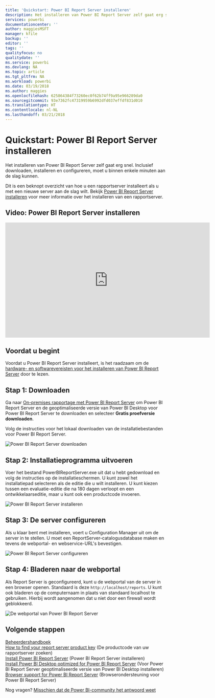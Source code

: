 ```yaml
---
title: 'Quickstart: Power BI Report Server installeren'
description: Het installeren van Power BI Report Server zelf gaat erg snel. Inclusief downloaden, installeren en configureren, moet u binnen enkele minuten aan de slag kunnen.
services: powerbi
documentationcenter: ''
author: maggiesMSFT
manager: kfile
backup: ''
editor: ''
tags: ''
qualityfocus: no
qualitydate: ''
ms.service: powerbi
ms.devlang: NA
ms.topic: article
ms.tgt_pltfrm: NA
ms.workload: powerbi
ms.date: 03/19/2018
ms.author: maggies
ms.openlocfilehash: 625864384f73260ec0f62b74ff9a95e966289da0
ms.sourcegitcommit: 93e7362fc47319959b6992dfd037effdf831d010
ms.translationtype: HT
ms.contentlocale: nl-NL
ms.lasthandoff: 03/21/2018
---
```

# <a name="quickstart-install-power-bi-report-server"></a>Quickstart: Power BI Report Server installeren
Het installeren van Power BI Report Server zelf gaat erg snel. Inclusief downloaden, installeren en configureren, moet u binnen enkele minuten aan de slag kunnen.

Dit is een beknopt overzicht van hoe u een rapportserver installeert als u met een nieuwe server aan de slag wilt. Bekijk [Power BI Report Server installeren](install-report-server.md) voor meer informatie over het installeren van een rapportserver.

## <a name="video-install-power-bi-report-server"></a>Video: Power BI Report Server installeren

<iframe width="640" height="360" src="https://www.youtube.com/embed/zacaEb9A4F0?showinfo=0" frameborder="0" allowfullscreen></iframe>

## <a name="before-you-begin"></a>Voordat u begint
Voordat u Power BI Report Server installeert, is het raadzaam om de [hardware- en softwarevereisten voor het installeren van Power BI Report Server](system-requirements.md) door te lezen.

## <a name="step-1-download"></a>Stap 1: Downloaden

Ga naar [On-premises rapportage met Power BI Report Server](https://powerbi.microsoft.com/report-server/) om Power BI Report Server en de geoptimaliseerde versie van Power BI Desktop voor Power BI Report Server te downloaden en selecteer **Gratis proefversie downloaden**.

Volg de instructies voor het lokaal downloaden van de installatiebestanden voor Power BI Report Server. 

![Power BI Report Server downloaden](media/quickstart-install-report-server/download-pbireportserver.png)

## <a name="step-2-run-installer"></a>Stap 2: Installatieprogramma uitvoeren
Voer het bestand PowerBIReportServer.exe uit dat u hebt gedownload en volg de instructies op de installatieschermen. U kunt zowel het installatiepad selecteren als de editie die u wilt installeren. U kunt kiezen tussen een evaluatie-editie die na 180 dagen verloopt en een ontwikkelaarseditie, maar u kunt ook een productcode invoeren.

![Power BI Report Server installeren](media/quickstart-install-report-server/pbireportserver-install.png)

## <a name="step-3-configure-the-server"></a>Stap 3: De server configureren
Als u klaar bent met installeren, voert u Configuration Manager uit om de server in te stellen. U moet een ReportServer-catalogusdatabase maken en tevens de webportal- en webservice-URL's bevestigen.

![Power BI Report Server configureren](media/quickstart-install-report-server/pbireportserver-configure.png)

## <a name="step-4-browse-to-web-portal"></a>Stap 4: Bladeren naar de webportal
Als Report Server is geconfigureerd, kunt u de webportal van de server in een browser openen. Standaard is deze `http://localhost/reports`. U kunt ook bladeren op de computernaam in plaats van standaard localhost te gebruiken. Hierbij wordt aangenomen dat u niet door een firewall wordt geblokkeerd.

![De webportal van Power BI Report Server](media/quickstart-install-report-server/web-portal.png)

## <a name="next-steps"></a>Volgende stappen
[Beheerdershandboek](admin-handbook-overview.md)  
[How to find your report server product key](find-product-key.md) (De productcode van uw rapportserver zoeken)  
[Install Power BI Report Server](install-report-server.md) (Power BI Report Server installeren)  
[Install Power BI Desktop optimized for Power BI Report Server](install-powerbi-desktop.md) (Voor Power BI Report Server geoptimaliseerde versie van Power BI Desktop installeren)  
[Browser support for Power BI Report Server](browser-support.md) (Browserondersteuning voor Power BI Report Server)

Nog vragen? [Misschien dat de Power BI-community het antwoord weet](https://community.powerbi.com/)

